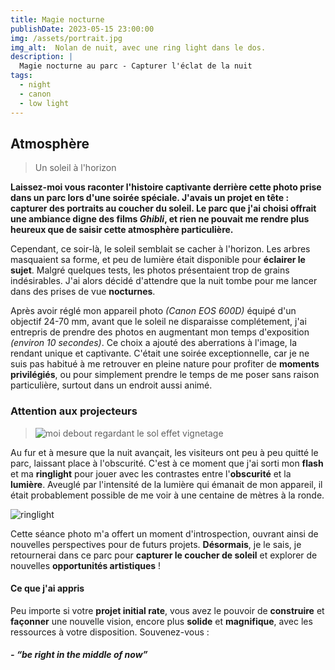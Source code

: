 ```yaml
---
title: Magie nocturne
publishDate: 2023-05-15 23:00:00
img: /assets/portrait.jpg
img_alt:  Nolan de nuit, avec une ring light dans le dos.
description: |
  Magie nocturne au parc - Capturer l'éclat de la nuit
tags:
  - night
  - canon
  - low light 
---
```


## Atmosphère

>Un soleil à l'horizon

**Laissez-moi vous raconter l'histoire captivante derrière cette photo prise dans un parc lors d'une soirée spéciale. J'avais un projet en tête : capturer des portraits au coucher du soleil. Le parc que j'ai choisi offrait une ambiance digne des films *Ghibli*, et rien ne pouvait me rendre plus heureux que de saisir cette atmosphère particulière.**

Cependant, ce soir-là, le soleil semblait se cacher à l'horizon. Les arbres masquaient sa forme, et peu de lumière était disponible pour **éclairer le sujet**. Malgré quelques tests, les photos présentaient trop de grains indésirables. J'ai alors décidé d'attendre que la nuit tombe pour me lancer dans des prises de vue **nocturnes**.

Après avoir réglé mon appareil photo *(Canon EOS 600D)* équipé d'un objectif 24-70 mm, avant que le soleil ne disparaisse complétement, j'ai entrepris de prendre des photos en augmentant mon temps d'exposition *(environ 10 secondes)*. Ce choix a ajouté des aberrations à l'image, la rendant unique et captivante. C'était une soirée exceptionnelle, car je ne suis pas habitué à me retrouver en pleine nature pour profiter de **moments privilégiés**, ou pour simplement prendre le temps de me poser sans raison particulière, surtout dans un endroit aussi animé.

### Attention aux projecteurs

>![moi debout regardant le sol effet vignetage](/assets/stock-6.jpg)

Au fur et à mesure que la nuit avançait, les visiteurs ont peu à peu quitté le parc, laissant place à l'obscurité. C'est à ce moment que j'ai sorti mon **flash** et ma **ringlight** pour jouer avec les contrastes entre l'**obscurité** et la **lumière**. Aveuglé par l'intensité de la lumière qui émanait de mon appareil, il était probablement possible de me voir à une centaine de mètres à la ronde.



![ringlight](/assets/stock-3.jpg)


Cette séance photo m'a offert un moment d'introspection, ouvrant ainsi de nouvelles perspectives pour de futurs projets. **Désormais**, je le sais, je retournerai dans ce parc pour **capturer le coucher de soleil** et explorer de nouvelles **opportunités artistiques** !


#### Ce que j'ai appris
Peu importe si votre **projet initial rate**, vous avez le pouvoir de **construire** et **façonner** une nouvelle vision, encore plus **solide** et **magnifique**, avec les ressources à votre disposition. Souvenez-vous :

##### - *“be right in the middle of now”*
